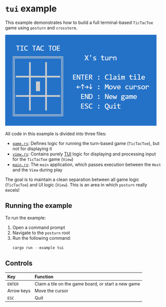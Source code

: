 <!--
SPDX-FileCopyrightText: 2024 Andrew T. Christensen <andrew@andrewtc.com>

SPDX-License-Identifier: CC-BY-SA-4.0
-->

# `tui` example
This example demonstrates how to build a full terminal-based `TicTacToe` game using `posturn` and `crossterm`.

![A terminal running the TUI example.](tui.png)

All code in this example is divided into three files:
 - [`game.rs`](game.rs): Defines logic for running the turn-based game (`TicTacToe`), but not for displaying it
 - [`view.rs`](view.rs): Contains purely [TUI](https://en.wikipedia.org/wiki/Text-based_user_interface) logic for displaying and processing input for the `TicTacToe` game (`View`)
 - [`main.rs`](main.rs): The `main` application, which passes execution between the `Host` and the `View` during play

The goal is to maintain a clean separation between all game logic (`TicTacToe`) and UI logic (`View`). This is an area
in which `posturn` really excels!

## Running the example
To run the example:
1. Open a command prompt
2. Navigate to the `posturn` root
3. Run the following command:
   ```ps1
   cargo run --example tui
   ```

## Controls
|Key|Function|
|:--|:--|
|`ENTER`|Claim a tile on the game board, or start a new game|
|Arrow keys|Move the cursor|
|`ESC`|Quit|